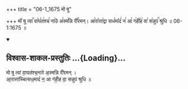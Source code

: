+++
title = "06-1_1675 मो षु"

+++
मो꣡ षु त्वा꣢꣯ वा꣣घ꣡त꣢श्च꣣ ना꣢उे अ꣣स्म꣡न्नि री꣢꣯रमन्। आ꣣रा꣡त्ता꣢द्वा सध꣣मा꣡दं꣢ न꣣ आ꣡ ग꣢ही꣣ह꣢ वा꣣ स꣡न्नुप꣢꣯ श्रुधि ॥ 06-1:1675 ॥

<div class="js_include" newlevelforh1="2" title="विश्वास-शाकल-प्रस्तुतिः" unfilled url="/vedAH_Rk/shAkalam/saMhitA/vishvAsa-prastutiH/07/032/01_mo_Shu.md">
<details open><summary><h2>विश्वास-शाकल-प्रस्तुतिः ...{Loading}...</h2></summary>


मो षु त्वा॑ वा॒घत॑श्च॒नारे अ॒स्मन्नि री॑रमन् ।  
आ॒रात्ता॑च्चित्सध॒मादं॑ न॒ आ ग॑ही॒ह वा॒ सन्नुप॑ श्रुधि ॥

</details>
</div>